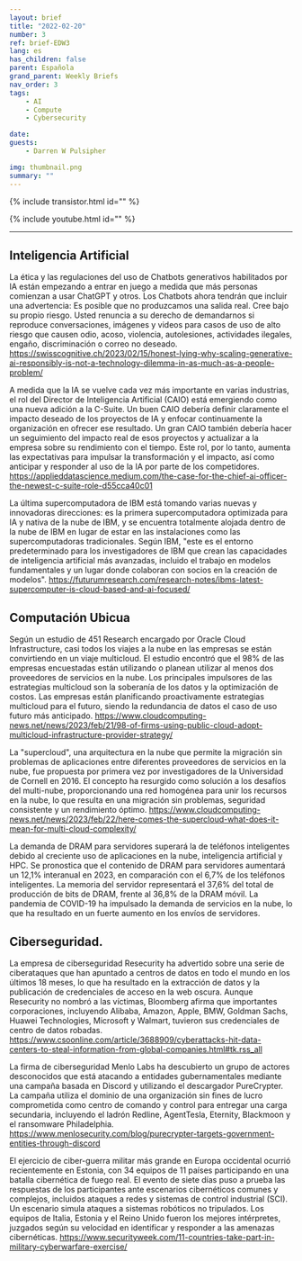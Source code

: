 ```yaml
---
layout: brief
title: "2022-02-20"
number: 3
ref: brief-EDW3
lang: es
has_children: false
parent: Española
grand_parent: Weekly Briefs
nav_order: 3
tags:
    - AI
    - Compute
    - Cybersecurity

date: 
guests:
    - Darren W Pulsipher

img: thumbnail.png
summary: ""
---
```


{% include transistor.html id="" %}

{% include youtube.html id="" %}

---

## Inteligencia Artificial

La ética y las regulaciones del uso de Chatbots generativos habilitados por IA están empezando a entrar en juego a medida que más personas comienzan a usar ChatGPT y otros. Los Chatbots ahora tendrán que incluir una advertencia: Es posible que no produzcamos una salida real. Cree bajo su propio riesgo. Usted renuncia a su derecho de demandarnos si reproduce conversaciones, imágenes y videos para casos de uso de alto riesgo que causen odio, acoso, violencia, autolesiones, actividades ilegales, engaño, discriminación o correo no deseado.
https://swisscognitive.ch/2023/02/15/honest-lying-why-scaling-generative-ai-responsibly-is-not-a-technology-dilemma-in-as-much-as-a-people-problem/

A medida que la IA se vuelve cada vez más importante en varias industrias, el rol del Director de Inteligencia Artificial (CAIO) está emergiendo como una nueva adición a la C-Suite. Un buen CAIO debería definir claramente el impacto deseado de los proyectos de IA y enfocar continuamente la organización en ofrecer ese resultado. Un gran CAIO también debería hacer un seguimiento del impacto real de esos proyectos y actualizar a la empresa sobre su rendimiento con el tiempo. Este rol, por lo tanto, aumenta las expectativas para impulsar la transformación y el impacto, así como anticipar y responder al uso de la IA por parte de los competidores.
https://applieddatascience.medium.com/the-case-for-the-chief-ai-officer-the-newest-c-suite-role-d55cca40c01

La última supercomputadora de IBM está tomando varias nuevas y innovadoras direcciones: es la primera supercomputadora optimizada para IA y nativa de la nube de IBM, y se encuentra totalmente alojada dentro de la nube de IBM en lugar de estar en las instalaciones como las supercomputadoras tradicionales. Según IBM, "este es el entorno predeterminado para los investigadores de IBM que crean las capacidades de inteligencia artificial más avanzadas, incluido el trabajo en modelos fundamentales y un lugar donde colaboran con socios en la creación de modelos".
https://futurumresearch.com/research-notes/ibms-latest-supercomputer-is-cloud-based-and-ai-focused/

## Computación Ubicua

Según un estudio de 451 Research encargado por Oracle Cloud Infrastructure, casi todos los viajes a la nube en las empresas se están convirtiendo en un viaje multicloud. El estudio encontró que el 98% de las empresas encuestadas están utilizando o planean utilizar al menos dos proveedores de servicios en la nube. Los principales impulsores de las estrategias multicloud son la soberanía de los datos y la optimización de costos. Las empresas están planificando proactivamente estrategias multicloud para el futuro, siendo la redundancia de datos el caso de uso futuro más anticipado.
https://www.cloudcomputing-news.net/news/2023/feb/21/98-of-firms-using-public-cloud-adopt-multicloud-infrastructure-provider-strategy/

La "supercloud", una arquitectura en la nube que permite la migración sin problemas de aplicaciones entre diferentes proveedores de servicios en la nube, fue propuesta por primera vez por investigadores de la Universidad de Cornell en 2016. El concepto ha resurgido como solución a los desafíos del multi-nube, proporcionando una red homogénea para unir los recursos en la nube, lo que resulta en una migración sin problemas, seguridad consistente y un rendimiento óptimo.
https://www.cloudcomputing-news.net/news/2023/feb/22/here-comes-the-supercloud-what-does-it-mean-for-multi-cloud-complexity/

La demanda de DRAM para servidores superará la de teléfonos inteligentes debido al creciente uso de aplicaciones en la nube, inteligencia artificial y HPC. Se pronostica que el contenido de DRAM para servidores aumentará un 12,1% interanual en 2023, en comparación con el 6,7% de los teléfonos inteligentes. La memoria del servidor representará el 37,6% del total de producción de bits de DRAM, frente al 36,8% de la DRAM móvil. La pandemia de COVID-19 ha impulsado la demanda de servicios en la nube, lo que ha resultado en un fuerte aumento en los envíos de servidores.

## Ciberseguridad.

La empresa de ciberseguridad Resecurity ha advertido sobre una serie de ciberataques que han apuntado a centros de datos en todo el mundo en los últimos 18 meses, lo que ha resultado en la extracción de datos y la publicación de credenciales de acceso en la web oscura. Aunque Resecurity no nombró a las víctimas, Bloomberg afirma que importantes corporaciones, incluyendo Alibaba, Amazon, Apple, BMW, Goldman Sachs, Huawei Technologies, Microsoft y Walmart, tuvieron sus credenciales de centro de datos robadas.
https://www.csoonline.com/article/3688909/cyberattacks-hit-data-centers-to-steal-information-from-global-companies.html#tk.rss_all

La firma de ciberseguridad Menlo Labs ha descubierto un grupo de actores desconocidos que está atacando a entidades gubernamentales mediante una campaña basada en Discord y utilizando el descargador PureCrypter. La campaña utiliza el dominio de una organización sin fines de lucro comprometida como centro de comando y control para entregar una carga secundaria, incluyendo el ladrón Redline, AgentTesla, Eternity, Blackmoon y el ransomware Philadelphia.
https://www.menlosecurity.com/blog/purecrypter-targets-government-entities-through-discord

El ejercicio de ciber-guerra militar más grande en Europa occidental ocurrió recientemente en Estonia, con 34 equipos de 11 países participando en una batalla cibernética de fuego real. El evento de siete días puso a prueba las respuestas de los participantes ante escenarios cibernéticos comunes y complejos, incluidos ataques a redes y sistemas de control industrial (SCI). Un escenario simula ataques a sistemas robóticos no tripulados. Los equipos de Italia, Estonia y el Reino Unido fueron los mejores intérpretes, juzgados según su velocidad en identificar y responder a las amenazas cibernéticas.
https://www.securityweek.com/11-countries-take-part-in-military-cyberwarfare-exercise/


